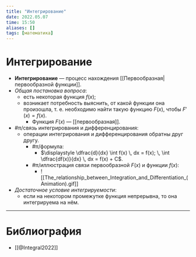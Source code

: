 ```yaml
---
title: "Интегрирование"
date: 2022.05.07
time: 15:50
aliases: []
tags: [математика]
---
```


# Интегрирование

- **Интегрирование** — процесс нахождения [[Первообразная|первообразной функции]].
- *Общая постановка вопроса*:
	- есть некоторая функция $f(x)$;
	- возникает потребность выяснить, от какой функции она произошла, т. е. необходимо найти такую функцию $F(x)$, чтобы $F'(x)=f(x)$.
		- Функция $F(x)$ — [[первообразная]].
- #π/связь интегрирования и дифференцирования:
	- операции интегрирования и дифференцирования обратны друг другу.
		- #π/формула:
			- $\displaystyle \dfrac{d}{dx} \int f(x) \, dx = f(x); \, \int \dfrac{df(x)}{dx} \, dx = f(x) + C$.
		- #π/иллюстрация связи первообразной $F(x)$ и функции $f(x)$:
			- ![[The_relationship_between_Integration_and_Differentiation_(Animation).gif]]
- *Достаточное условие интегрируемости*:
	- если на некотором промежутке функция непрерывна, то она интегрируема на нём.

---

# Библиография

- [[@Integral2022]]